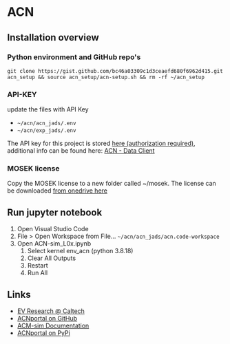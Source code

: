 # ACN

## Installation overview

### Python environment and GitHub repo's

```
git clone https://gist.github.com/bc46a03309c1d3ceaefd680f6962d415.git acn_setup && source acn_setup/acn-setup.sh && rm -rf ~/acn_setup
```

### API-KEY

update the files with API Key 
- ```~/acn/acn_jads/.env```
- ```~/acn/exp_jads/.env``` 

The API key for this project is stored [here (authorization required)](https://1drv.ms/t/s!AiogHeTeve1hjvo-_7UAopYbxRS1qQ?e=LKaLS9), additional info can be found here: [ACN - Data Client][acn_api]  

### MOSEK license

Copy the MOSEK license to a new folder called ~/mosek. The license can be downloaded [from onedrive here][mosek_lic]  


## Run jupyter notebook

1. Open Visual Studio Code
1. File > Open Workspace from File... ```~/acn/acn_jads/acn.code-workspace```
1. Open ACN-sim_L0x.ipynb
    1. Select kernel env_acn (python 3.8.18)
    1. Clear All Outputs 
    1. Restart
    1. Run All

## Links

- [EV Research @ Caltech][def]  
- [ACNportal on GitHub][acnportal]  
- [ACM-sim Documentation][ACM-sim]  
- [ACNportal on PyPi][acn_portal_pypi]  

[def]:             https://ev.caltech.edu/index
[acnportal]:       https://github.com/zach401/acnportal
[ACM-sim]:         https://acnportal.readthedocs.io/en/latest/
[acn_portal_pypi]: https://pypi.org/project/acnportal/
[conda_yml]:       https://docs.conda.io/projects/conda/en/latest/user-guide/tasks/manage-environments.html#creating-an-environment-from-an-environment-yml-file
[mosek_lic]: https://1drv.ms/u/s!AiogHeTeve1hjvpAHK-FCdqT2ikhfQ?e=DM0Uxm
[vsc_python_int]:  https://code.visualstudio.com/docs/python/environments#_working-with-python-interpreters
[vsc_conda_env]:   https://code.visualstudio.com/docs/python/environments#_create-a-conda-environment-in-the-terminal
[acn_api]:         https://acnportal.readthedocs.io/en/latest/acndata/data_client.html

